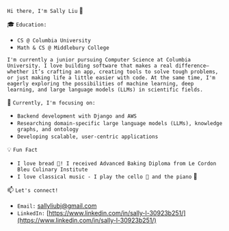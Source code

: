 `Hi there, I'm Sally Liu` 👋

🎓 `Education:`

- `CS @ Columbia University`
- `Math & CS @ Middlebury College`

`I'm currently a junior pursuing Computer Science at Columbia University. I love building software that makes a real difference—whether it’s crafting an app, creating tools to solve tough problems, or just making life a little easier with code. At the same time, I'm eagerly exploring the possibilities of machine learning, deep learning, and large language models (LLMs) in scientific fields.`


🌱 `Currently, I'm focusing on:`

- `Backend development with Django and AWS`
- `Researching domain-specific large language models (LLMs), knowledge graphs, and ontology`
- `Developing scalable, user-centric applications`


💡 `Fun Fact`

- `I love bread 🥖! I received Advanced Baking Diploma from Le Cordon Bleu Culinary Institute`
- `I love classical music - I play the cello 🎻 and the piano` 🎹


📫 `Let's connect!`

- `Email:` sallyliubj@gmail.com
- `LinkedIn:` [https://www.linkedin.com/in/sally-l-30923b251/](https://www.linkedin.com/in/sally-l-30923b251/)
